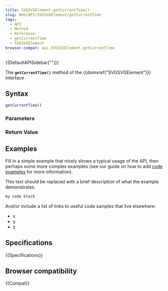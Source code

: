 ```yaml
---
title: SVGSVGElement.getCurrentTime()
slug: Web/API/SVGSVGElement/getCurrentTime
tags:
  - API
  - Method
  - Reference
  - getCurrentTime
  - SVGSVGElement
browser-compat: api.SVGSVGElement.getCurrentTime
---
```

{{DefaultAPISidebar("")}}

The **`getCurrentTime()`** method of the {{domxref("SVGSVGElement")}} interface 

## Syntax

```js
getCurrentTime()
```

### Parameters



### Return Value



## Examples

Fill in a simple example that nicely shows a typical usage of the API, then perhaps some more complex examples (see our guide on how to add [code examples](/en-US/docs/MDN/Contribute/Structures/Code_examples) for more information).

This text should be replaced with a brief description of what the example demonstrates.

```js
my code block
```

And/or include a list of links to useful code samples that live elsewhere:

*   x
*   y
*   z

## Specifications

{{Specifications}}

## Browser compatibility

{{Compat}}

